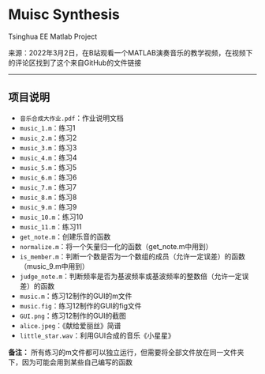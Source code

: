 # Muisc Synthesis

Tsinghua EE Matlab Project

来源：2022年3月2日，在B站观看一个MATLAB演奏音乐的教学视频，在视频下的评论区找到了这个来自GitHub的文件链接

------------------------------------------------------------------------------------------
## 项目说明

* `音乐合成大作业.pdf`：作业说明文档
* `music_1.m`：练习1
* `music_2.m`：练习2
* `music_3.m`：练习3
* `music_4.m`：练习4
* `music_5.m`：练习5
* `music_6.m`：练习6
* `music_7.m`：练习7
* `music_8.m`：练习8
* `music_9.m`：练习9
* `music_10.m`：练习10
* `music_11.m`：练习11
* `get_note.m`：创建乐音的函数
* `normalize.m`：将一个矢量归一化的函数（get_note.m中用到）
* `is_member.m`：判断一个数是否为一个数组的成员（允许一定误差）的函数（music_9.m中用到）
* `judge_note.m`：判断频率是否为基波频率或基波频率的整数倍（允许一定误差）的函数
* `music.m`：练习12制作的GUI的m文件
* `music.fig`：练习12制作的GUI的fig文件
* `GUI.png`：练习12制作的GUI的截图
* `alice.jpeg`：《献给爱丽丝》简谱
* `little_star.wav`：利用GUI合成的音乐《小星星》

**备注：** 所有练习的m文件都可以独立运行，但需要将全部文件放在同一文件夹下，因为可能会用到某些自己编写的函数
